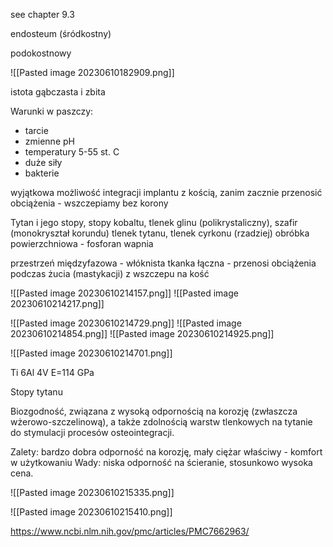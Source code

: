 see chapter 9.3

endosteum (śródkostny)

podokostnowy

![[Pasted image 20230610182909.png]]

istota gąbczasta i zbita 

Warunki w paszczy:

- tarcie
- zmienne pH
- temperatury 5-55 st. C
- duże siły
- bakterie

wyjątkowa możliwość integracji implantu z kością, zanim zacznie przenosić obciążenia - wszczepiamy bez korony 

Tytan i jego stopy, stopy kobaltu, tlenek glinu (polikrystaliczny), szafir (monokryształ korundu)
tlenek tytanu, tlenek cyrkonu (rzadziej)
obróbka powierzchniowa - fosforan wapnia

przestrzeń międzyfazowa - włóknista tkanka łączna - przenosi obciążenia podczas żucia (mastykacji) z wszczepu na kość 

![[Pasted image 20230610214157.png]]
![[Pasted image 20230610214217.png]]


![[Pasted image 20230610214729.png]]
![[Pasted image 20230610214854.png]]
![[Pasted image 20230610214925.png]]

![[Pasted image 20230610214701.png]]


Ti 6Al 4V E=114 GPa

Stopy tytanu

Biozgodność, związana z wysoką odpornością na korozję (zwłaszcza wżerowo-szczelinową), a także zdolnością warstw tlenkowych na tytanie do stymulacji procesów osteointegracji.

Zalety: bardzo dobra odporność na korozję, mały ciężar właściwy - komfort w użytkowaniu
Wady: niska odporność na ścieranie, stosunkowo wysoka cena.

![[Pasted image 20230610215335.png]]

![[Pasted image 20230610215410.png]]

https://www.ncbi.nlm.nih.gov/pmc/articles/PMC7662963/